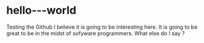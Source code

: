 # hello---world
Testing the Github 
I believe it is going to be interesting here.
It is going to be great to be in the midst of sofyware programmers.
What else do I say ?
